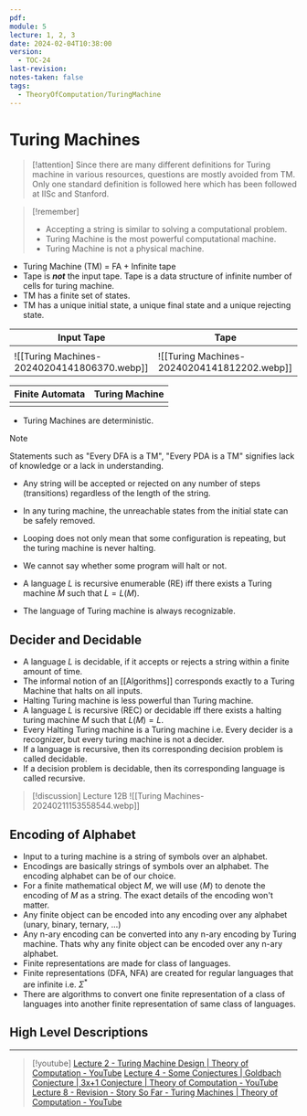 ```yaml
---
pdf: 
module: 5
lecture: 1, 2, 3
date: 2024-02-04T10:38:00
version:
  - TOC-24
last-revision: 
notes-taken: false
tags:
  - TheoryOfComputation/TuringMachine
---
```

# Turing Machines
> [!attention] 
> Since there are many different definitions for Turing machine in various resources, questions are mostly avoided from TM. Only one standard definition is followed here which has been followed at IISc and Stanford.

> [!remember] 
> - Accepting a string is similar to solving a computational problem.
> - Turing Machine is the most powerful computational machine.
> - Turing Machine is not a physical machine.

- Turing Machine (TM) = FA + Infinite tape
- Tape is ***not*** the input tape. Tape is a data structure of infinite number of cells for turing machine.
- TM has a finite set of states.
- TM has a unique initial state, a unique final state and a unique rejecting state.

| Input Tape | Tape |
| ---- | ---- |
|  |  |
| ![[Turing Machines-20240204141806370.webp]] | ![[Turing Machines-20240204141812202.webp]] |

| Finite Automata | Turing Machine |
| --- | --- |
|  |  |

- Turing Machines are deterministic.

> [!NOTE] 
> Statements such as "Every DFA is a TM", "Every PDA is a TM" signifies lack of knowledge or a lack in understanding.

- Any string will be accepted or rejected on any number of steps (transitions) regardless of the length of the string.
- In any turing machine, the unreachable states from the initial state can be safely removed.

- Looping does not only mean that some configuration is repeating, but the turing machine is never halting.
- We cannot say whether some program will halt or not.

- A language $L$ is recursive enumerable (RE) iff there exists a Turing machine $M$ such that $L = L(M)$.
- The language of Turing machine is always recognizable.

## Decider and Decidable

- A language $L$ is decidable, if it accepts or rejects a string within a finite amount of time.
- The informal notion of an [[Algorithms]] corresponds exactly to a Turing Machine that halts on all inputs.
- Halting Turing machine is less powerful than Turing machine.
- A language $L$ is recursive (REC) or decidable iff there exists a halting turing machine $M$ such that $L(M) = L$.
- Every Halting Turing machine is a Turing machine i.e. Every decider is a recognizer, but every turing machine is not a decider.
- If a language is recursive, then its corresponding decision problem is called decidable.
- If a decision problem is decidable, then its corresponding language is called recursive.

> [!discussion] Lecture 12B
> ![[Turing Machines-20240211153558544.webp]]

## Encoding of Alphabet
- Input to a turing machine is a string of symbols over an alphabet.
- Encodings are basically strings of symbols over an alphabet. The encoding alphabet can be of our choice. 
- For a finite mathematical object $M$, we will use $\langle M \rangle$ to denote the encoding of $M$ as a string. The exact details of the encoding won't matter.
- Any finite object can be encoded into any encoding over any alphabet (unary, binary, ternary, $\ldots$)
- Any n-ary encoding can be converted into any n-ary encoding by Turing machine. Thats why any finite object can be encoded over any n-ary alphabet.
- Finite representations are made for class of languages.
- Finite representations (DFA, NFA) are created for regular languages that are infinite i.e. $\Sigma^\ast$
- There are algorithms to convert one finite representation of a class of languages into another finite representation of same class of languages.

## High Level Descriptions


---

> [!youtube] 
> [Lecture 2 - Turing Machine Design | Theory of Computation - YouTube](https://www.youtube.com/watch?v=zx4YHLWA46w)
> [Lecture 4 - Some Conjectures | Goldbach Conjecture | 3x+1 Conjecture | Theory of Computation - YouTube](https://www.youtube.com/watch?v=urSoOs3CPvQ)
> [Lecture 8 - Revision - Story So Far - Turing Machines | Theory of Computation - YouTube](https://www.youtube.com/watch?v=WzF5J_PTxpw)
